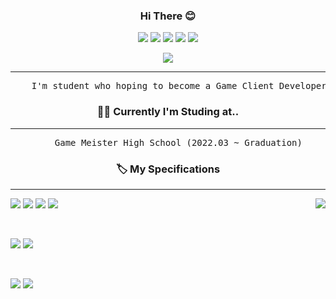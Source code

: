 <div align="center">

### Hi There 😊

<a href="https://www.youtube.com/channel/UCTJ55O2NQrO8RFE7ThoKDqA"><img src="https://img.shields.io/badge/My Channel-FF0000?style=badge&logo=youtube&logoColor=white"/></a> <a href="http://ggm.gondr.net/user/profile/226"><img src="https://img.shields.io/badge/School Portfoilo-4285F4?style=badge&logo=GoogleScholar&logoColor=white"/></a> <a href="https://dooooooyun.tistory.com/"><img src="https://img.shields.io/badge/Tistory-111111?style=badge&logo=Tistory&logoColor=white"/></a> <a href="https://velog.io/@ehdbs28/series"><img src="https://img.shields.io/badge/ehdbs28.log-3DDC84?style=badge&logo=Velog&logoColor=white"/></a> <a href="https://ehdbs28.itch.io/"><img src="https://img.shields.io/badge/itch.io Store-FA5C5C?style=badge&logo=itch.io&logoColor=white"/></a>

<a href="https://github.com/ehdbs28"><img src="https://hits.seeyoufarm.com/api/count/incr/badge.svg?url=https%3A%2F%2Fgithub.com%2Fehdbs28&count_bg=%23000000&title_bg=%23000000&icon=github.svg&icon_color=%23E7E7E7&title=GitHub&edge_flat=false)"/></a>

---

<pre>
    I'm student who hoping to become a Game Client Developer / Game Engine Developer
</pre>

### 👨‍💻 Currently I'm Studing at..

---

<pre>
    Game Meister High School (2022.03 ~ Graduation)
</pre>

### 🏷️ My Specifications

---

</div>

<a href="https://solved.ac/profile/ehdbs41325"><img align="right" src="http://mazassumnida.wtf/api/v2/generate_badge?boj=ehdbs41325&theme=dark"/></a>

<img src="https://img.shields.io/badge/C-033963?style=for-the-badge&logo=C&logoColor=white"/> <img src="https://img.shields.io/badge/C++-00599C?style=for-the-badge&logo=cplusplus&logoColor=white"/> <img src="https://img.shields.io/badge/C Sharp-239120?style=for-the-badge&logo=csharp&logoColor=white"/> <img src="https://img.shields.io/badge/JavaScript-F7DF1E?style=for-the-badge&logo=javascript&logoColor=white"/>

</br>

<img src="https://img.shields.io/badge/UNITY-111111?style=for-the-badge&logo=Unity&logoColor=white"/> <img src="https://img.shields.io/badge/UE4-0E1128?style=for-the-badge&logo=UnrealEngine&logoColor=white"/>

</br>

<img src="https://img.shields.io/badge/GIT-F05032?style=for-the-badge&logo=git&logoColor=white"/> <img src="https://img.shields.io/badge/GitHub-181717?style=for-the-badge&logo=github&logoColor=white"/>
